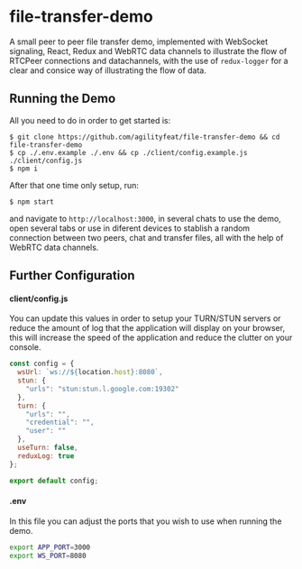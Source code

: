 # file-transfer-demo

A small peer to peer file transfer demo, implemented with WebSocket signaling, React, Redux and WebRTC data channels
to illustrate the flow of RTCPeer connections and datachannels, with the use of `redux-logger`
for a clear and consice way of illustrating the flow of data.

## Running the Demo

All you need to do in order to get started is:

```
$ git clone https://github.com/agilityfeat/file-transfer-demo && cd file-transfer-demo
$ cp ./.env.example ./.env && cp ./client/config.example.js ./client/config.js
$ npm i
```

After that one time only setup, run:

```
$ npm start
```

and navigate to `http://localhost:3000`, in several chats to use the demo, open several tabs
or use in diferent devices to stablish a random connection between two peers, chat and transfer
files, all with the help of WebRTC data channels.

## Further Configuration

#### client/config.js

You can update this values in order to setup your TURN/STUN servers or reduce the amount of log
that the application will display on your browser, this will increase the speed of the application
and reduce the clutter on your console.

```js
const config = {
  wsUrl: `ws://${location.host}:8080`,
  stun: {
    "urls": "stun:stun.l.google.com:19302"
  },
  turn: {
    "urls": "",
    "credential": "",
    "user": ""
  },
  useTurn: false,
  reduxLog: true
};

export default config;
```


#### .env

In this file you can adjust the ports that you wish to use when running
the demo.

```sh
export APP_PORT=3000
export WS_PORT=8080
```
